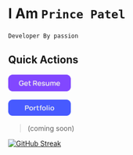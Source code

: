 # I Am `Prince Patel`

`Developer By passion`

## Quick Actions

<a href=".\static\resume.pdf"> <img width="128" src=".\static\resume.png"> </a>

<a href=""> <img width="128" src=".\static\portfolio.png"> </a> 

> (coming soon)


[![GitHub Streak](https://github-readme-streak-stats.herokuapp.com?user=princepatelcodes&theme=github-light&currStreakLabel=02DD00)](https://git.io/streak-stats)
